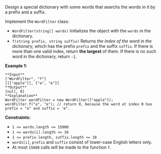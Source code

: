 Design a special dictionary with some words that searchs the words in it by a
prefix and a suffix.

Implement the `WordFilter` class:

  * `WordFilter(string[] words)` Initializes the object with the `words` in the dictionary.
  * `f(string prefix, string suffix)` Returns _the index of the word in the dictionary,_ which has the prefix `prefix` and the suffix `suffix`. If there is more than one valid index, return **the largest** of them. If there is no such word in the dictionary, return `-1`.



**Example 1:**

    
    
    **Input**
    ["WordFilter", "f"]
    [[["apple"]], ["a", "e"]]
    **Output**
    [null, 0]
    **Explanation**
    WordFilter wordFilter = new WordFilter(["apple"]);
    wordFilter.f("a", "e"); // return 0, because the word at index 0 has prefix = "a" and suffix = 'e".
    



**Constraints:**

  * `1 <= words.length <= 15000`
  * `1 <= words[i].length <= 10`
  * `1 <= prefix.length, suffix.length <= 10`
  * `words[i]`, `prefix` and `suffix` consist of lower-case English letters only.
  * At most `15000` calls will be made to the function `f`.

